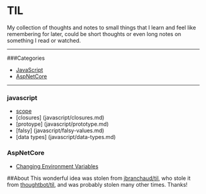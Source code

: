 # TIL
My collection of thoughts and notes to small things that I learn and feel like remembering for later, could be short thoughts or even long notes on something I read or watched.  

---

###Categories
- [JavaScript](#javascript)
- [AspNetCore](#aspnetcore)

---

### javascript
- [scope](javascript/scope.md)
- [closures] (javascript/closures.md)
- [protoype] (javascript/prototype.md)
- [falsy] (javascript/falsy-values.md)
- [data types] (javascript/data-types.md)

### AspNetCore
- [Changing Environment Variables](aspnetcore/resetenvvariables.md)

##About
This wonderful idea was stolen from [jbranchaud/til](https://github.com/jbranchaud/til/blob/master/README.md), who stole it from [thoughtbot/til](https://github.com/thoughtbot/til), and was probably stolen many other times. Thanks!

